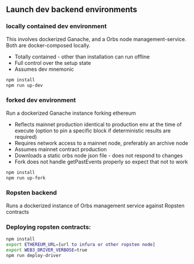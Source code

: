 ## Launch dev backend environments

### locally contained dev environment
This involves dockerized Ganache, and a Orbs node management-service. 
Both are docker-composed locally.
- Totally contained - other than installation can run offline
- Full control over the setup state
- Assumes dev mnemonic 

```bash
npm install
npm run up-dev
```
### forked dev environment
Run a dockerized Ganache instance forking ethereum
- Reflects mainnet production identical to production env at the time of execute (option to pin a specific block if deterministic results are required)
- Requires network access to a mainnet node, preferably an archive node
- Assumes mainnet contract production   
- Downloads a static orbs node json file - does not respond to changes
- Fork does not handle getPastEvents properly so expect that not to work
 
```bash
npm install
npm run up-fork
```

### Ropsten backend 
Runs a dockerized instance of Orbs management service against Ropsten contracts


### Deploying ropsten contracts:
```bash
npm install
export ETHEREUM_URL=[url to infura or other ropsten node]
export WEB3_DRIVER_VERBOSE=true
npm run deploy-driver
```
